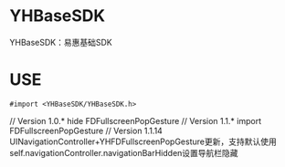# YHBaseSDK
YHBaseSDK：易惠基础SDK

# USE

`#import <YHBaseSDK/YHBaseSDK.h>`

//  Version 1.0.*  hide FDFullscreenPopGesture
//  Version 1.1.*  import FDFullscreenPopGesture
//  Version 1.1.14 UINavigationController+YHFDFullscreenPopGesture更新，支持默认使用self.navigationController.navigationBarHidden设置导航栏隐藏
